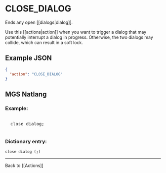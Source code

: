 # CLOSE_DIALOG

Ends any open [[dialogs|dialog]].

Use this [[actions|action]] when you want to trigger a dialog that may potentially interrupt a dialog in progress. Otherwise, the two dialogs may collide, which can result in a soft lock.

## Example JSON

```json
{
  "action": "CLOSE_DIALOG"
}
```

## MGS Natlang

### Example:

<pre class="HyperMD-codeblock mgs">

  <span class="verb">close</span> <span class="target">dialog</span><span class="terminator">;</span>

</pre>

### Dictionary entry:

```
close dialog (;)
```

---

Back to [[Actions]]
